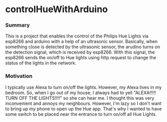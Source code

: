 # controlHueWithArduino

<h3>Summary</h3>
This is a project that enables the control of the Philips Hue Lights via esp8266 and arduino with a help of an ultrasonic sensor. 
Basically, when something close is detected by the ultrasonic sensor, the arudino turns on the detection signal, which is received by esp8266. 
With this signal, the esp8266 sends the on/off to Hue lights using http request to change the status of the lights in the network. 


<h3>Motivation</h3>
I typically use Alexa to turn on/off the lights. However, my Alexa lives in my bedroom. So, when I go out of my house, I always had to yell "ALEXA!!!!! TURN OFF THE LIGHTS!!!!" so she can hear me. I thought this was very inconvenient and annoys my neighbours. However, I'm lazy so I don't want to bring up my phone to open up the Hue app. 
That's why I wanted to have some switch to be placed near the entrance to turn on/off all Hue Lights. 

